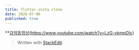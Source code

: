 ```yaml
---
title: flutter-insta clone
date: 2020-07-06
published: true
---
```

**[강의동영상](https://www.youtube.com/watch?v=LzG-vkmpDIc)(https://www.youtube.com/watch?v=LzG-vkmpDIc)


> Written with [StackEdit](https://stackedit.io/).
<!--stackedit_data:
eyJoaXN0b3J5IjpbLTg3Nzc1NjY5Nl19
-->